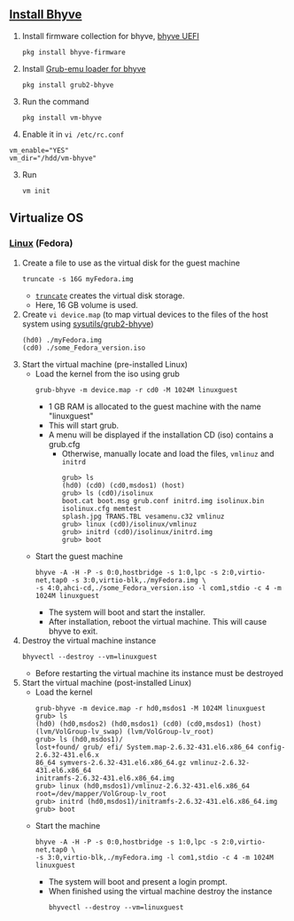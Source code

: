 ## [Install Bhyve](https://www.freshports.org/sysutils/vm-bhyve)

1. Install firmware collection for bhyve, [bhyve UEFI](https://wiki.freebsd.org/bhyve/UEFI)
   ```
   pkg install bhyve-firmware
   ```
2. Install [Grub-emu loader for bhyve](https://www.freshports.org/sysutils/grub2-bhyve)
   ```
   pkg install grub2-bhyve
   ```
1. Run the command
   ```
   pkg install vm-bhyve
   ```
2. Enable it in `vi /etc/rc.conf`
  ```
  vm_enable="YES"
  vm_dir="/hdd/vm-bhyve"
  ```
3. Run
   ```
   vm init
   ```

## Virtualize OS

### [Linux](https://docs.freebsd.org/en/books/handbook/virtualization/#virtualization-bhyve-linux) (Fedora)

1. Create a file to use as the virtual disk for the guest machine
   ```
   truncate -s 16G myFedora.img
   ```
   * [`truncate`](https://man.freebsd.org/cgi/man.cgi?query=truncate&sektion=1&format=html) creates the virtual disk storage.
   * Here, 16 GB volume is used.
2. Create `vi device.map` (to map virtual devices to the files of the host system using [sysutils/grub2-bhyve](https://www.freshports.org/sysutils/grub2-bhyve))
   ```
   (hd0) ./myFedora.img
   (cd0) ./some_Fedora_version.iso
   ```
4. Start the virtual machine (pre-installed Linux)
   * Load the kernel from the iso using grub
     ```
     grub-bhyve -m device.map -r cd0 -M 1024M linuxguest
     ```
     - 1 GB RAM is allocated to the guest machine with the name "linuxguest"
     - This will start grub.
     - A menu will be displayed if the installation CD (iso) contains a grub.cfg
       + Otherwise, manually locate and load the files, `vmlinuz` and `initrd`
         ```
         grub> ls
         (hd0) (cd0) (cd0,msdos1) (host)
         grub> ls (cd0)/isolinux
         boot.cat boot.msg grub.conf initrd.img isolinux.bin isolinux.cfg memtest
         splash.jpg TRANS.TBL vesamenu.c32 vmlinuz
         grub> linux (cd0)/isolinux/vmlinuz
         grub> initrd (cd0)/isolinux/initrd.img
         grub> boot
         ```
   * Start the guest machine
     ```
     bhyve -A -H -P -s 0:0,hostbridge -s 1:0,lpc -s 2:0,virtio-net,tap0 -s 3:0,virtio-blk,./myFedora.img \
     -s 4:0,ahci-cd,./some_Fedora_version.iso -l com1,stdio -c 4 -m 1024M linuxguest
     ```
     - The system will boot and start the installer.
     - After installation, reboot the virtual machine. This will cause bhyve to exit.
5. Destroy the virtual machine instance
   ```
   bhyvectl --destroy --vm=linuxguest
   ```
   * Before restarting the virtual machine its instance must be destroyed
6. Start the virtual machine (post-installed Linux)
   * Load the kernel
     ```
     grub-bhyve -m device.map -r hd0,msdos1 -M 1024M linuxguest
     grub> ls
     (hd0) (hd0,msdos2) (hd0,msdos1) (cd0) (cd0,msdos1) (host)
     (lvm/VolGroup-lv_swap) (lvm/VolGroup-lv_root)
     grub> ls (hd0,msdos1)/
     lost+found/ grub/ efi/ System.map-2.6.32-431.el6.x86_64 config-2.6.32-431.el6.x
     86_64 symvers-2.6.32-431.el6.x86_64.gz vmlinuz-2.6.32-431.el6.x86_64
     initramfs-2.6.32-431.el6.x86_64.img
     grub> linux (hd0,msdos1)/vmlinuz-2.6.32-431.el6.x86_64 root=/dev/mapper/VolGroup-lv_root
     grub> initrd (hd0,msdos1)/initramfs-2.6.32-431.el6.x86_64.img
     grub> boot
     ```
   * Start the machine
     ```
     bhyve -A -H -P -s 0:0,hostbridge -s 1:0,lpc -s 2:0,virtio-net,tap0 \
     -s 3:0,virtio-blk,./myFedora.img -l com1,stdio -c 4 -m 1024M linuxguest
     ```
     - The system will boot and present a login prompt.
     - When finished using the virtual machine destroy the instance
       ```
       bhyvectl --destroy --vm=linuxguest
       ```
